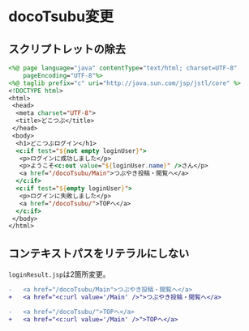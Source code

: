# docoTsubu変更

## スクリプトレットの除去

```jsp:loginResult.jsp
<%@ page language="java" contentType="text/html; charset=UTF-8"
    pageEncoding="UTF-8"%>
<%@ taglib prefix="c" uri="http://java.sun.com/jsp/jstl/core" %>
<!DOCTYPE html>
<html>
 <head>
  <meta charset="UTF-8">
  <title>どこつぶ</title>
 </head>
 <body>
  <h1>どこつぶログイン</h1>
  <c:if test="${not empty loginUser}">
   <p>ログインに成功しました</p>
   <p>ようこそ<c:out value="${loginUser.name}" />さん</p>
   <a href="/docoTsubu/Main">つぶやき投稿・閲覧へ</a>
  </c:if>
  <c:if test="${empty loginUser}">
   <p>ログインに失敗しました</p>
   <a href="/docoTsubu/">TOPへ</a>
  </c:if>
 </body>
</html>
```

## コンテキストパスをリテラルにしない

`loginResult.jsp`は2箇所変更。

```diff
-   <a href="/docoTsubu/Main">つぶやき投稿・閲覧へ</a>
+   <a href="<c:url value='/Main' />">つぶやき投稿・閲覧へ</a>
```

```diff
-   <a href="/docoTsubu/">TOPへ</a>
+   <a href="<c:url value='/Main' />">TOPへ</a>
```


